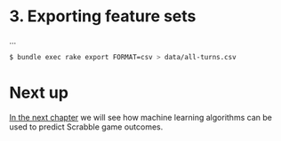 # 3. Exporting feature sets

...

```bash
$ bundle exec rake export FORMAT=csv > data/all-turns.csv
```

# Next up
[In the next chapter](../4-calculating-probabilities) we will see how machine learning algorithms can be used to predict Scrabble game outcomes.
